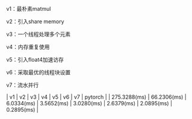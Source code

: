 v1：最朴素matmul

v2：引入share memory

v3：一个线程处理多个元素

v4：内存重复使用

v5：引入float4加速访存

v6：采取最优的线程块设置

v7：流水并行

| v1 | v2 | v3 | v4 | v5 | v6 | v7 | pytorch |
| 275.3288(ms) | 66.2306(ms) | 6.0334(ms) | 3.5652(ms) | 3.0280(ms) | 2.6379(ms) | 2.0895(ms) | 0.2895(ms) |